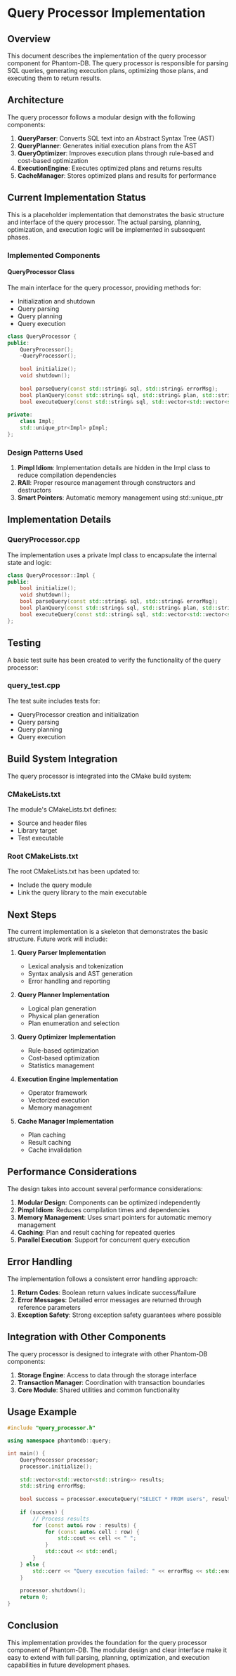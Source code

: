 # Query Processor Implementation

## Overview

This document describes the implementation of the query processor component for Phantom-DB. The query processor is responsible for parsing SQL queries, generating execution plans, optimizing those plans, and executing them to return results.

## Architecture

The query processor follows a modular design with the following components:

1. **QueryParser**: Converts SQL text into an Abstract Syntax Tree (AST)
2. **QueryPlanner**: Generates initial execution plans from the AST
3. **QueryOptimizer**: Improves execution plans through rule-based and cost-based optimization
4. **ExecutionEngine**: Executes optimized plans and returns results
5. **CacheManager**: Stores optimized plans and results for performance

## Current Implementation Status

This is a placeholder implementation that demonstrates the basic structure and interface of the query processor. The actual parsing, planning, optimization, and execution logic will be implemented in subsequent phases.

### Implemented Components

#### QueryProcessor Class

The main interface for the query processor, providing methods for:
- Initialization and shutdown
- Query parsing
- Query planning
- Query execution

```cpp
class QueryProcessor {
public:
    QueryProcessor();
    ~QueryProcessor();
    
    bool initialize();
    void shutdown();
    
    bool parseQuery(const std::string& sql, std::string& errorMsg);
    bool planQuery(const std::string& sql, std::string& plan, std::string& errorMsg);
    bool executeQuery(const std::string& sql, std::vector<std::vector<std::string>>& results, std::string& errorMsg);
    
private:
    class Impl;
    std::unique_ptr<Impl> pImpl;
};
```

### Design Patterns Used

1. **Pimpl Idiom**: Implementation details are hidden in the Impl class to reduce compilation dependencies
2. **RAII**: Proper resource management through constructors and destructors
3. **Smart Pointers**: Automatic memory management using std::unique_ptr

## Implementation Details

### QueryProcessor.cpp

The implementation uses a private Impl class to encapsulate the internal state and logic:

```cpp
class QueryProcessor::Impl {
public:
    bool initialize();
    void shutdown();
    bool parseQuery(const std::string& sql, std::string& errorMsg);
    bool planQuery(const std::string& sql, std::string& plan, std::string& errorMsg);
    bool executeQuery(const std::string& sql, std::vector<std::vector<std::string>>& results, std::string& errorMsg);
};
```

## Testing

A basic test suite has been created to verify the functionality of the query processor:

### query_test.cpp

The test suite includes tests for:
- QueryProcessor creation and initialization
- Query parsing
- Query planning
- Query execution

## Build System Integration

The query processor is integrated into the CMake build system:

### CMakeLists.txt

The module's CMakeLists.txt defines:
- Source and header files
- Library target
- Test executable

### Root CMakeLists.txt

The root CMakeLists.txt has been updated to:
- Include the query module
- Link the query library to the main executable

## Next Steps

The current implementation is a skeleton that demonstrates the basic structure. Future work will include:

1. **Query Parser Implementation**
   - Lexical analysis and tokenization
   - Syntax analysis and AST generation
   - Error handling and reporting

2. **Query Planner Implementation**
   - Logical plan generation
   - Physical plan generation
   - Plan enumeration and selection

3. **Query Optimizer Implementation**
   - Rule-based optimization
   - Cost-based optimization
   - Statistics management

4. **Execution Engine Implementation**
   - Operator framework
   - Vectorized execution
   - Memory management

5. **Cache Manager Implementation**
   - Plan caching
   - Result caching
   - Cache invalidation

## Performance Considerations

The design takes into account several performance considerations:

1. **Modular Design**: Components can be optimized independently
2. **Pimpl Idiom**: Reduces compilation times and dependencies
3. **Memory Management**: Uses smart pointers for automatic memory management
4. **Caching**: Plan and result caching for repeated queries
5. **Parallel Execution**: Support for concurrent query execution

## Error Handling

The implementation follows a consistent error handling approach:

1. **Return Codes**: Boolean return values indicate success/failure
2. **Error Messages**: Detailed error messages are returned through reference parameters
3. **Exception Safety**: Strong exception safety guarantees where possible

## Integration with Other Components

The query processor is designed to integrate with other Phantom-DB components:

1. **Storage Engine**: Access to data through the storage interface
2. **Transaction Manager**: Coordination with transaction boundaries
3. **Core Module**: Shared utilities and common functionality

## Usage Example

```cpp
#include "query_processor.h"

using namespace phantomdb::query;

int main() {
    QueryProcessor processor;
    processor.initialize();
    
    std::vector<std::vector<std::string>> results;
    std::string errorMsg;
    
    bool success = processor.executeQuery("SELECT * FROM users", results, errorMsg);
    
    if (success) {
        // Process results
        for (const auto& row : results) {
            for (const auto& cell : row) {
                std::cout << cell << " ";
            }
            std::cout << std::endl;
        }
    } else {
        std::cerr << "Query execution failed: " << errorMsg << std::endl;
    }
    
    processor.shutdown();
    return 0;
}
```

## Conclusion

This implementation provides the foundation for the query processor component of Phantom-DB. The modular design and clear interface make it easy to extend with full parsing, planning, optimization, and execution capabilities in future development phases.
